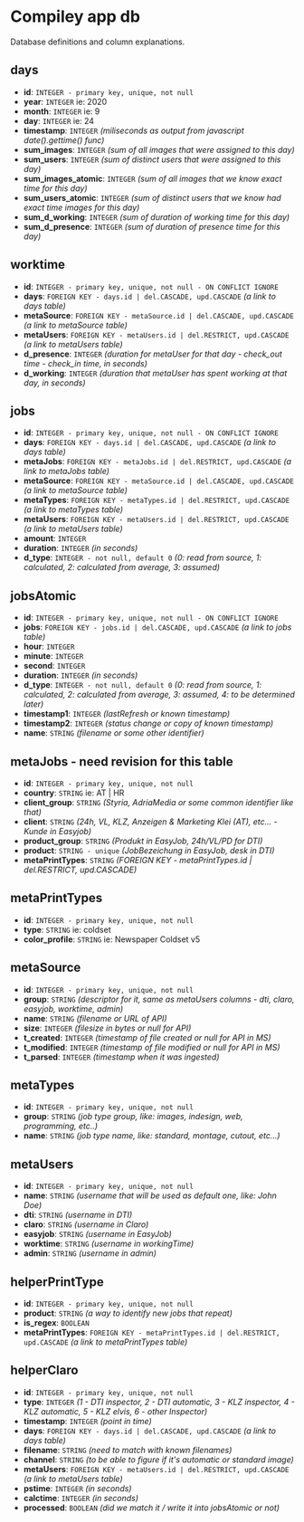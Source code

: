 # Compiley app db

Database definitions and column explanations.

## days
- **id**: `INTEGER - primary key, unique, not null`
- **year**: `INTEGER` ie: 2020
- **month**: `INTEGER` ie: 9
- **day**: `INTEGER` ie: 24
- **timestamp**: `INTEGER` *(miliseconds as output from javascript date().gettime() func)*
- **sum_images**: `INTEGER` *(sum of all images that were assigned to this day)*
- **sum_users**: `INTEGER` *(sum of distinct users that were assigned to this day)*
- **sum_images_atomic**: `INTEGER` *(sum of all images that we know exact time for this day)*
- **sum_users_atomic**: `INTEGER` *(sum of distinct users that we know had exact time images for this day)*
- **sum_d_working**: `INTEGER` *(sum of duration of working time for this day)*
- **sum_d_presence**: `INTEGER` *(sum of duration of presence time for this day)*

## worktime
- **id**: `INTEGER - primary key, unique, not null - ON CONFLICT IGNORE`
- **days**: `FOREIGN KEY - days.id | del.CASCADE, upd.CASCADE` *(a link to days table)*
- **metaSource**: `FOREIGN KEY - metaSource.id | del.CASCADE, upd.CASCADE` *(a link to metaSource table)*
- **metaUsers**: `FOREIGN KEY - metaUsers.id | del.RESTRICT, upd.CASCADE` *(a link to metaUsers table)*
- **d_presence**: `INTEGER` *(duration for metaUser for that day - check_out time - check_in time, in seconds)*
- **d_working**: `INTEGER` *(duration that metaUser has spent working at that day, in seconds)*

## jobs
- **id**: `INTEGER - primary key, unique, not null - ON CONFLICT IGNORE`
- **days**: `FOREIGN KEY - days.id | del.CASCADE, upd.CASCADE` *(a link to days table)*
- **metaJobs**: `FOREIGN KEY - metaJobs.id | del.RESTRICT, upd.CASCADE` *(a link to metaJobs table)*
- **metaSource**: `FOREIGN KEY - metaSource.id | del.CASCADE, upd.CASCADE` *(a link to metaSource table)*
- **metaTypes**: `FOREIGN KEY - metaTypes.id | del.RESTRICT, upd.CASCADE` *(a link to metaTypes table)*
- **metaUsers**: `FOREIGN KEY - metaUsers.id | del.RESTRICT, upd.CASCADE` *(a link to metaUsers table)*
- **amount**: `INTEGER`
- **duration**: `INTEGER` *(in seconds)*
- **d_type**: `INTEGER - not null, default 0` *(0: read from source, 1: calculated, 2: calculated from average, 3: assumed)*

## jobsAtomic
- **id**: `INTEGER - primary key, unique, not null - ON CONFLICT IGNORE`
- **jobs**: `FOREIGN KEY - jobs.id | del.CASCADE, upd.CASCADE` *(a link to jobs table)*
- **hour**: `INTEGER`
- **minute**: `INTEGER`
- **second**: `INTEGER`
- **duration**: `INTEGER` *(in seconds)*
- **d_type**: `INTEGER - not null, default 0` *(0: read from source, 1: calculated, 2: calculated from average, 3: assumed, 4: to be determined later)*
- **timestamp1**: `INTEGER` *(lastRefresh or known timestamp)*
- **timestamp2**: `INTEGER` *(status change or copy of known timestamp)*
- **name**: `STRING` *(filename or some other identifier)*

## metaJobs - need revision for this table
- **id**: `INTEGER - primary key, unique, not null`
- **country**: `STRING` ie: AT | HR
- **client_group**: `STRING` *(Styria, AdriaMedia or some common identifier like that)*
- **client**: `STRING` *(24h, VL, KLZ, Anzeigen & Marketing Klei (AT), etc... - Kunde in Easyjob)*
- **product_group**: `STRING` *(Produkt in EasyJob, 24h/VL/PD for DTI)*
- **product**: `STRING - unique` *(JobBezeichung in EasyJob, desk in DTI)*
- **metaPrintTypes**: `STRING` *(FOREIGN KEY - metaPrintTypes.id | del.RESTRICT, upd.CASCADE)*

## metaPrintTypes
- **id**: `INTEGER - primary key, unique, not null`
- **type**: `STRING` ie: coldset
- **color_profile**: `STRING` ie: Newspaper Coldset v5

## metaSource
- **id**: `INTEGER - primary key, unique, not null`
- **group**: `STRING` *(descriptor for it, same as metaUsers columns - dti, claro, easyjob, worktime, admin)*
- **name**: `STRING` *(filename or URL of API)*
- **size**: `INTEGER` *(filesize in bytes or null for API)*
- **t_created**: `INTEGER` *(timestamp of file created or null for API in MS)*
- **t_modified**: `INTEGER` *(timestamp of file modified or null for API in MS)*
- **t_parsed**: `INTEGER` *(timestamp when it was ingested)*

## metaTypes
- **id**: `INTEGER - primary key, unique, not null`
- **group**: `STRING` *(job type group, like: images, indesign, web, programming, etc..)*
- **name**: `STRING` *(job type name, like: standard, montage, cutout, etc...)*

## metaUsers
- **id**: `INTEGER - primary key, unique, not null`
- **name**: `STRING` *(username that will be used as default one, like: John Doe)*
- **dti**: `STRING` *(username in DTI)*
- **claro**: `STRING` *(username in Claro)*
- **easyjob**: `STRING` *(username in EasyJob)*
- **worktime**: `STRING` *(username in workingTime)*
- **admin**: `STRING` *(username in admin)*

## helperPrintType
- **id**: `INTEGER - primary key, unique, not null`
- **product**: `STRING` *(a way to identify new jobs that repeat)*
- **is_regex**: `BOOLEAN`
- **metaPrintTypes**: `FOREIGN KEY - metaPrintTypes.id | del.RESTRICT, upd.CASCADE` *(a link to metaPrintTypes table)*

## helperClaro
- **id**: `INTEGER - primary key, unique, not null`
- **type**: `INTEGER` *(1 - DTI inspector, 2 - DTI automatic, 3 - KLZ inspector, 4 - KLZ automatic, 5 - KLZ elvis, 6 - other Inspector)*
- **timestamp**: `INTEGER` *(point in time)*
- **days**: `FOREIGN KEY - days.id | del.CASCADE, upd.CASCADE` *(a link to days table)*
- **filename**: `STRING` *(need to match with known filenames)*
- **channel**: `STRING` *(to be able to figure if it's automatic or standard image)*
- **metaUsers**: `FOREIGN KEY - metaUsers.id | del.RESTRICT, upd.CASCADE` *(a link to metaUsers table)*
- **pstime**: `INTEGER` *(in seconds)*
- **calctime**: `INTEGER` *(in seconds)*
- **processed**: `BOOLEAN` *(did we match it / write it into jobsAtomic or not)*